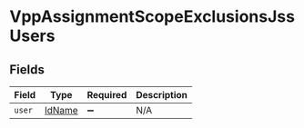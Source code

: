 # VppAssignmentScopeExclusionsJssUsers


## Fields

| Field                                   | Type                                    | Required                                | Description                             |
| --------------------------------------- | --------------------------------------- | --------------------------------------- | --------------------------------------- |
| `user`                                  | [IdName](../../models/shared/idname.md) | :heavy_minus_sign:                      | N/A                                     |